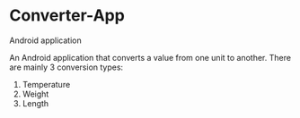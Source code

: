 # Converter-App
Android application

An Android application that converts a value from one unit to another.
There are mainly 3 conversion types:
1. Temperature
2. Weight
3. Length
